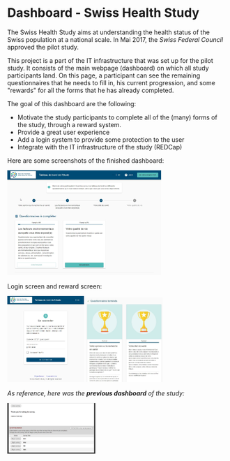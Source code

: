 # Dashboard - Swiss Health Study

The Swiss Health Study aims at understanding the health status of the Swiss population at a national scale. In Mai 2017, the *Swiss Federal Council* approved the pilot study.

This project is a part of the IT infrastructure that was set up for the pilot study. It consists of the main webpage (dashboard) on which all study participants land. On this page, a participant can see the remaining questionnaires that he needs to fill in, his current progression, and some "rewards" for all the forms that he has already completed.

The goal of this dashboard are the following:
- Motivate the study participants to complete all of the (many) forms of the study, through a reward system.
- Provide a great user experience
- Add a login system to provide some protection to the user
- Integrate with the IT infrastructure of the study (REDCap)

Here are some screenshots of the finished dashboard:
<p float="left">
  <img src=".github/dashboard.jpg" width="70%" alt="main dashboard">
</p>

Login screen and reward screen:
<p float="center">
  <img src=".github/login.jpg" width="35%" alt="login screen to the dashboard">
  <img src=".github/rewards.jpg" width="35%" alt="rewards for finishing a form">
</p>

*As reference, here was the **previous dashboard** of the study:*
<p float="center">
  <img src=".github/previous_dashboard.png" width="40%" alt="login screen to the dashboard">
</p>
